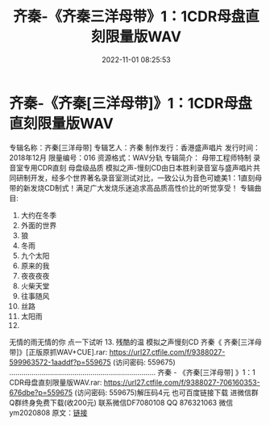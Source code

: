 ﻿---
title: 齐秦-《齐秦三洋母带》1：1CDR母盘直刻限量版WAV
date: 2022-11-01 08:25:53
categories: 新碟专辑、稀有等精品
tags: 华语中文
---
# 齐秦-《齐秦[三洋母带]》1：1CDR母盘直刻限量版WAV

专辑名称：齐秦[三洋母带]
专辑艺人：齐秦
制作发行：香港盛声唱片
发行时间：2018年12月
限量编号：016
资源格式：WAV分轨
专辑简介：
母带工程师特制 录音室专用CDR直刻 母盘级品质
模拟之声-慢刻CD由日本胜利录音室与盛声唱片共同研制开发，经多个世界著名录音室测试对比，一致公认为音色可媲美1：1直刻母带的新发烧CD制式！满足广大发烧乐迷追求高品质高性价比的听觉享受！
专辑曲目:
01. 大约在冬季
02. 外面的世界
03. 狼
04. 冬雨
05. 九个太阳
06. 原来的我
07. 夜夜夜夜
08. 火柴天堂
09. 往事随风
10. 丝路
11. 太阳雨
12.
无情的雨无情的你
点一下试听
13. 残酷的温
模拟之声慢刻CD 齐秦《 齐秦[三洋母带]》[正版原抓WAV+CUE].rar: https://url27.ctfile.com/f/9388027-599963572-1aaddf?p=559675
(访问密码: 559675)
........................................................................
齐秦 - 《齐秦[三洋母带] 》1：1 CDR母盘直刻限量版WAV.rar: https://url27.ctfile.com/f/9388027-706160353-676dbe?p=559675
(访问密码: 559675)解压码4元
也可百度链接下载
进微信群Q群终身免费下载(收200元)
联系微信DF7080108 QQ 876321063
微信ym2020808
原文：[链接](https://blog.sina.com.cn/s/blog_1647c7e760103104d.html)